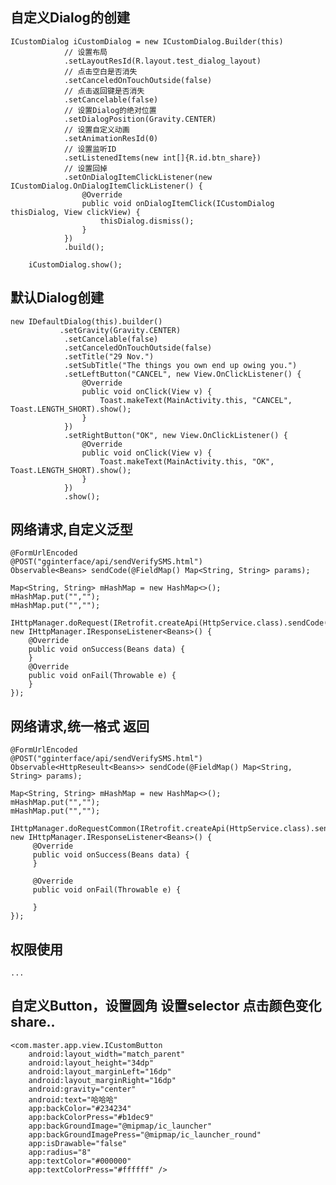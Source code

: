 ## 自定义Dialog的创建
    ICustomDialog iCustomDialog = new ICustomDialog.Builder(this)
                // 设置布局
                .setLayoutResId(R.layout.test_dialog_layout)
                // 点击空白是否消失
                .setCanceledOnTouchOutside(false)
                // 点击返回键是否消失
                .setCancelable(false)
                // 设置Dialog的绝对位置
                .setDialogPosition(Gravity.CENTER)
                // 设置自定义动画
                .setAnimationResId(0)
                // 设置监听ID
                .setListenedItems(new int[]{R.id.btn_share})
                // 设置回掉
                .setOnDialogItemClickListener(new ICustomDialog.OnDialogItemClickListener() {
                    @Override
                    public void onDialogItemClick(ICustomDialog thisDialog, View clickView) {
                        thisDialog.dismiss();
                    }
                })
                .build();

        iCustomDialog.show();

## 默认Dialog创建
    new IDefaultDialog(this).builder()
               .setGravity(Gravity.CENTER)
                .setCancelable(false)
                .setCanceledOnTouchOutside(false)
                .setTitle("29 Nov.")
                .setSubTitle("The things you own end up owing you.")
                .setLeftButton("CANCEL", new View.OnClickListener() {
                    @Override
                    public void onClick(View v) {
                        Toast.makeText(MainActivity.this, "CANCEL", Toast.LENGTH_SHORT).show();
                    }
                })
                .setRightButton("OK", new View.OnClickListener() {
                    @Override
                    public void onClick(View v) {
                        Toast.makeText(MainActivity.this, "OK", Toast.LENGTH_SHORT).show();
                    }
                })
                .show();

## 网络请求,自定义泛型

    @FormUrlEncoded
    @POST("gginterface/api/sendVerifySMS.html")
    Observable<Beans> sendCode(@FieldMap() Map<String, String> params);

    Map<String, String> mHashMap = new HashMap<>();
    mHashMap.put("","");
    mHashMap.put("","");

    IHttpManager.doRequest(IRetrofit.createApi(HttpService.class).sendCode(mHashMap), new IHttpManager.IResponseListener<Beans>() {
        @Override
        public void onSuccess(Beans data) {
        }
        @Override
        public void onFail(Throwable e) {
        }
    });

## 网络请求,统一格式 返回

    @FormUrlEncoded
    @POST("gginterface/api/sendVerifySMS.html")
    Observable<HttpReseult<Beans>> sendCode(@FieldMap() Map<String, String> params);

    Map<String, String> mHashMap = new HashMap<>();
    mHashMap.put("","");
    mHashMap.put("","");

    IHttpManager.doRequestCommon(IRetrofit.createApi(HttpService.class).sendCode(mHashMap), new IHttpManager.IResponseListener<Beans>() {
         @Override
         public void onSuccess(Beans data) {
         }

         @Override
         public void onFail(Throwable e) {

         }
    });

## 权限使用
    ...


## 自定义Button，设置圆角 设置selector 点击颜色变化 share..
    <com.master.app.view.ICustomButton
        android:layout_width="match_parent"
        android:layout_height="34dp"
        android:layout_marginLeft="16dp"
        android:layout_marginRight="16dp"
        android:gravity="center"
        android:text="哈哈哈"
        app:backColor="#234234"
        app:backColorPress="#b1dec9"
        app:backGroundImage="@mipmap/ic_launcher"
        app:backGroundImagePress="@mipmap/ic_launcher_round"
        app:isDrawable="false"
        app:radius="8"
        app:textColor="#000000"
        app:textColorPress="#ffffff" />